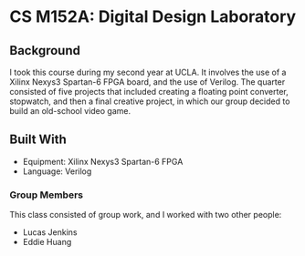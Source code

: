 # CS M152A: Digital Design Laboratory

## Background
I took this course during my second year at UCLA. It involves the use of a Xilinx Nexys3 Spartan-6 FPGA board, and the use of Verilog. The quarter consisted of five projects that included creating a floating point converter, stopwatch, and then a final creative project, in which our group decided to build an old-school video game.

## Built With
* Equipment: Xilinx Nexys3 Spartan-6 FPGA
* Language: Verilog

### Group Members
This class consisted of group work, and I worked with two other people:

* Lucas Jenkins
* Eddie Huang